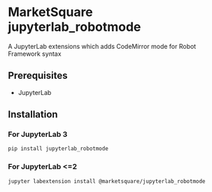 # MarketSquare jupyterlab_robotmode

A JupyterLab extensions which adds CodeMirror mode for Robot Framework syntax


## Prerequisites

* JupyterLab

## Installation

### For JupyterLab 3

```bash
pip install jupyterlab_robotmode
```

### For JupyterLab <=2

```bash
jupyter labextension install @marketsquare/jupyterlab_robotmode
```
